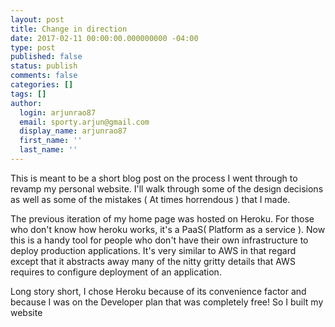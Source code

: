 ```yaml
---
layout: post
title: Change in direction
date: 2017-02-11 00:00:00.000000000 -04:00
type: post
published: false
status: publish
comments: false
categories: []
tags: []
author:
  login: arjunrao87
  email: sporty.arjun@gmail.com
  display_name: arjunrao87
  first_name: ''
  last_name: ''
---
```

This is meant to be a short blog post on the process I went through to revamp my personal website. I'll walk through some of the design decisions as well as some of the mistakes ( At times horrendous ) that I made.

The previous iteration of my home page was hosted on Heroku. For those who don't know how heroku works, it's a PaaS( Platform as a service ). Now this is a handy tool for people who don't have their own infrastructure to deploy production applications. It's very similar to AWS in that regard except that it abstracts away many of the nitty gritty details that AWS requires to configure deployment of an application.

Long story short, I chose Heroku because of its convenience factor and because I was on the Developer plan that was completely free! So I built my website
